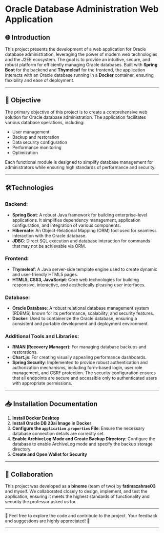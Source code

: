# Oracle Database Administration Web Application

## 🌐 Introduction

This project presents the development of a web application for Oracle database administration, leveraging the power of modern web technologies and the J2EE ecosystem. The goal is to provide an intuitive, secure, and robust platform for efficiently managing Oracle databases. Built with **Spring Boot** for the backend and **Thymeleaf** for the frontend, the application interacts with an Oracle database running in a **Docker** container, ensuring flexibility and ease of deployment.

---

## 🎯 Objective

The primary objective of this project is to create a comprehensive web solution for Oracle database administration. The application facilitates various database operations, including:

- User management
- Backup and restoration
- Data security configuration
- Performance monitoring
- Optimization

Each functional module is designed to simplify database management for administrators while ensuring high standards of performance and security.

---

## 🛠️Technologies

### Backend:
- **Spring Boot**: A robust Java framework for building enterprise-level applications. It simplifies dependency management, application configuration, and integration of various components.
- **Hibernate**: An Object-Relational Mapping (ORM) tool used for seamless interaction with the Oracle database.
- **JDBC**: Direct SQL execution and database interaction for commands that may not be achievable via ORM.

### Frontend:
- **Thymeleaf**: A Java server-side template engine used to create dynamic and user-friendly HTML5 pages.
- **HTML5, CSS3, JavaScript**: Core web technologies for building responsive, interactive, and aesthetically pleasing user interfaces.

### Database:
- **Oracle Database**: A robust relational database management system (RDBMS) known for its performance, scalability, and security features.
- **Docker**: Used to containerize the Oracle database, ensuring a consistent and portable development and deployment environment.

### Additional Tools and Libraries:
- **RMAN (Recovery Manager)**: For managing database backups and restorations.
- **Chart.js**: For creating visually appealing performance dashboards.
- **Spring Security**: Implemented to provide robust authentication and authorization mechanisms, including form-based login, user role management, and CSRF protection. The security configuration ensures that all endpoints are secure and accessible only to authenticated users with appropriate permissions.

---

## 📥  Installation Documentation

1. **Install Docker Desktop**
2. **Install Oracle DB 23ai Image in Docker**
3. **Configure the `application.properties` File**: Ensure the necessary database connection details are correctly set.
4. **Enable ArchiveLog Mode and Create Backup Directory**: Configure the database to enable ArchiveLog mode and specify the backup storage directory.
5. **Create and Open Wallet for Security**

---

## 👥 Collaboration

This project was developed as a **binome** (team of two) by **fatimazahrae03**  and myself. We collaborated closely to design, implement, and test the application, ensuring it meets the highest standards of functionality and security the professor asked us for.


---

🚀 Feel free to explore the code and contribute to the project. Your feedback and suggestions are highly appreciated! 🚀

---


